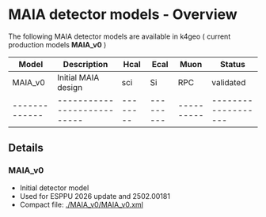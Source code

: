 # MAIA detector models - Overview

The following MAIA detector models are available in k4geo ( current production models **MAIA_v0** )

| Model         |  Description               | Hcal   |  Ecal   | Muon     | Status            |
| ------------- | ---------------------------|--------|---------|----------|-------------------|
| MAIA_v0	    | Initial MAIA design        | sci    | Si      | RPC      |  validated        |
| ------------- | ---------------------------|--------|---------|----------|-------------------|

## Details

### MAIA_v0
- Initial detector model
- Used for ESPPU 2026 update and 2502.00181
- Compact file: [./MAIA_v0/MAIA_v0.xml](./MAIA_v0/MAIA_v0.xml)

